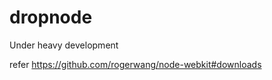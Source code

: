 dropnode
========

Under heavy development

refer https://github.com/rogerwang/node-webkit#downloads